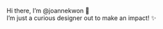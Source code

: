 Hi there, I’m @joannekwon 👋 <br>
I’m just a curious designer out to make an impact! ✨ 

<!---
joannekwon/joannekwon is a ✨ special ✨ repository because its `README.md` (this file) appears on your GitHub profile.
You can click the Preview link to take a look at your changes.
--->
